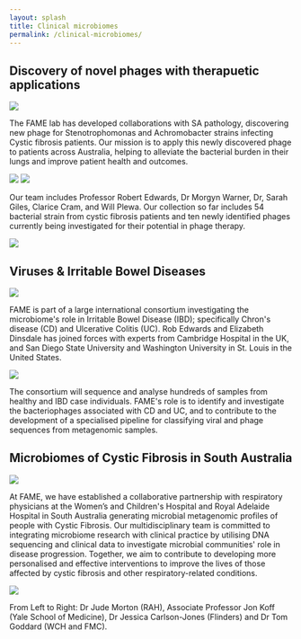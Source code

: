 ```yaml
---
layout: splash
title: Clinical microbiomes
permalink: /clinical-microbiomes/
---
```


## Discovery of novel phages with therapuetic applications

![](/assets/images/phage1.jpg)

The FAME lab has developed collaborations with SA pathology, discovering new phage for Stenotrophomonas and Achromobacter strains infecting Cystic fibrosis patients. Our mission is to apply this newly discovered phage to patients across Australia, helping to alleviate the bacterial burden in their lungs and improve patient health and outcomes.

![](/assets/images/giles.jpg)
![](/assets/images/phage3.jpg)

Our team includes Professor Robert Edwards, Dr Morgyn Warner, Dr, Sarah Giles, Clarice Cram, and Will Plewa. Our collection so far includes 54 bacterial strain from cystic fibrosis patients and ten newly identified phages currently being investigated for their potential in phage therapy.

![](/assets/images/phage4.png)


## Viruses & Irritable Bowel Diseases

![](/assets/images/phage5.jpg)

FAME is part of a large international consortium investigating the microbiome's role in Irritable Bowel Disease (IBD);
specifically Chron's disease (CD) and Ulcerative Colitis (UC).
Rob Edwards and Elizabeth Dinsdale has joined forces with experts from Cambridge Hospital in the UK, and San Diego State
University and Washington University in St. Louis in the United States.

![](/assets/images/phage6.jpg)

The consortium will sequence and analyse hundreds of samples from healthy and IBD case individuals. 
FAME's role is to identify and investigate the bacteriophages associated with CD and UC, and to contribute to the 
development of a specialised pipeline for classifying viral and phage sequences from metagenomic samples.

## Microbiomes of Cystic Fibrosis in South Australia

![](/assets/images/cfjess.jpg)

At FAME, we have established a collaborative partnership with respiratory physicians at the Women’s and Children's 
Hospital and Royal Adelaide Hospital in South Australia generating microbial metagenomic profiles of people with 
Cystic Fibrosis. Our multidisciplinary team is committed to integrating microbiome research with clinical practice 
by utilising DNA sequencing and clinical data to investigate microbial communities' role in disease progression. 
Together, we aim to contribute to developing more personalised and effective interventions to improve the lives 
of those affected by cystic fibrosis and other respiratory-related conditions.

![](/assets/images/CF-projects.jpg)

From Left to Right: Dr Jude Morton (RAH), Associate Professor Jon Koff (Yale School of Medicine), Dr Jessica 
Carlson-Jones (Flinders) and Dr Tom Goddard (WCH and FMC).
